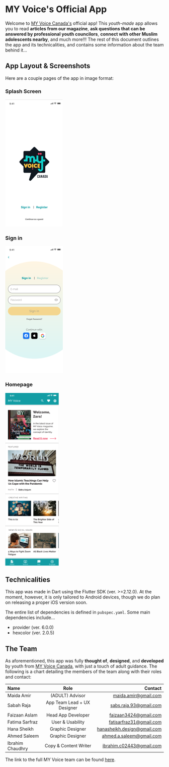 # MY Voice's Official App

Welcome to [MY Voice Canada's](https://www.myvoicecanada.com) official app! This _youth-made_ app allows you to read **articles from our magazine**, **ask questions that can be answered by professional youth councilors**, **connect with other Muslim adolescents nearby**, and much more!!! The rest of this document outlines the app and its technicalities, and contains some information about the team behind it...

## App Layout & Screenshots

Here are a couple pages of the app in image format:

### Splash Screen

![Splash Screen](./assets/images/app_splashscreen.png)

### Sign in

![Sign In](./assets/images/app_signin.png)

### Homepage

![Home](./assets/images/app_home.png)

## Technicalities

This app was made in Dart using the Flutter SDK (ver. >=2.12.0). At the moment, however, it is only tailored to Android devices, though we do plan on releasing a proper iOS version soon.

The entire list of dependencies is defined in `pubspec.yaml`. Some main dependencies include...

- provider (ver. 6.0.0)
- hexcolor (ver. 2.0.5)

## The Team

As aforementioned, this app was fully **thought of**, **designed**, and **developed** by youth from [MY Voice Canada](https://www.myvoicecanada.com), with just a touch of adult guidance. The following is a chart detailing the members of the team along with their roles and contact:

| Name             |            Role             |                     Contact |
| :--------------- | :-------------------------: | --------------------------: |
| Maida Amir       |       (ADULT) Advisor       |        maida.amir@gmail.com |
| Sabah Raja       | App Team Lead + UX Designer |      sabs.raja.93@gmail.com |
| Faizaan Aslam    |     Head App Developer      |       faizaan3424@gmail.com |
| Fatima Sarfraz   |      User & Usability       |     fatisarfraz31@gmail.com |
| Hana Sheikh      |      Graphic Designer       | hanasheikh.design@gmail.com |
| Ahmed Saleem     |      Graphic Designer       |    ahmed.a.saleem@gmail.com |
| Ibrahim Chaudhry |    Copy & Content Writer    |    ibrahim.c02443@gmail.com |

The link to the full MY Voice team can be found [here](https://myvoicecanada.com/about/).

<!--## Getting Started

This project is a starting point for a Flutter application.

A few resources to get you started if this is your first Flutter project:

- [Lab: Write your first Flutter app](https://flutter.dev/docs/get-started/codelab)
- [Cookbook: Useful Flutter samples](https://flutter.dev/docs/cookbook)

For help getting started with Flutter, view our
[online documentation](https://flutter.dev/docs), which offers tutorials,
samples, guidance on mobile development, and a full API reference.
-->

